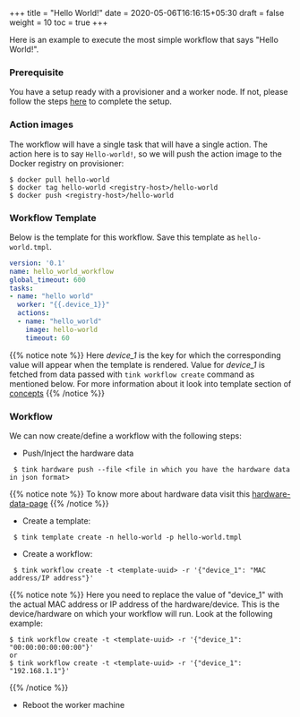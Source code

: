 +++
title = "Hello World!"
date = 2020-05-06T16:16:15+05:30
draft = false
weight = 10
toc = true
+++

Here is an example to execute the most simple workflow that says "Hello World!".

### Prerequisite

You have a setup ready with a provisioner and a worker node. If not, please follow the steps [here](/setup) to complete the setup.

### Action images

The workflow will have a single task that will have a single action. The action here is to say `Hello-world!`, so we will push the action image to the Docker registry on provisioner:
```shell
$ docker pull hello-world
$ docker tag hello-world <registry-host>/hello-world
$ docker push <registry-host>/hello-world
```

### Workflow Template

Below is the template for this workflow. Save this template as `hello-world.tmpl`.
```yaml
version: '0.1'
name: hello_world_workflow
global_timeout: 600
tasks:
- name: "hello world"
  worker: "{{.device_1}}"
  actions:
  - name: "hello_world"
    image: hello-world
    timeout: 60
```
{{% notice note %}}
 Here *device_1* is the key for which the corresponding value will appear when the template is rendered. Value for *device_1* is fetched from data passed with `tink workflow create` command as mentioned below. For more information about it look into template section of [concepts](/concepts)
{{% /notice %}}

### Workflow

We can now create/define a workflow with the following steps:

 - Push/Inject the hardware data
 ```shell
  $ tink hardware push --file <file in which you have the hardware data in json format>
 ```
 {{% notice note %}}
 To know more about hardware data visit this [hardware-data-page](/setup/packet/hardware-data/)
 {{% /notice %}}

 - Create a template:
 ```shell
  $ tink template create -n hello-world -p hello-world.tmpl
 ```
 - Create a workflow:
 ```shell
  $ tink workflow create -t <template-uuid> -r '{"device_1": "MAC address/IP address"}'
 ```
 {{% notice note %}}
  Here you need to replace the value of "device_1" with the actual MAC address or IP address of the hardware/device. This is the device/hardware on which your workflow will run. Look at the following example:
  ```shell
  $ tink workflow create -t <template-uuid> -r '{"device_1": "00:00:00:00:00:00"}'
  or
  $ tink workflow create -t <template-uuid> -r '{"device_1": "192.168.1.1"}'
  ```
 {{% /notice %}}

 - Reboot the worker machine
